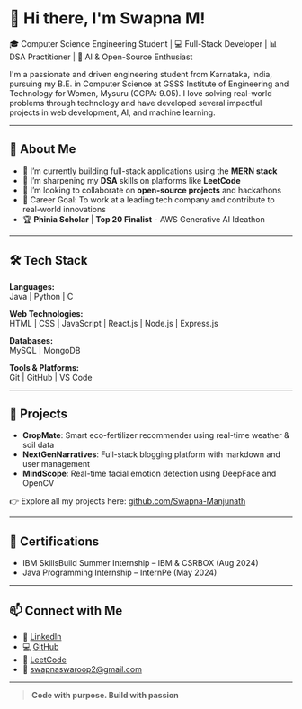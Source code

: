 # 👋 Hi there, I'm Swapna M!

🎓 Computer Science Engineering Student | 💻 Full-Stack Developer | 📊 DSA Practitioner | 🤖 AI & Open-Source Enthusiast

I'm a passionate and driven engineering student from Karnataka, India, pursuing my B.E. in Computer Science at GSSS Institute of Engineering and Technology for Women, Mysuru (CGPA: 9.05). 
I love solving real-world problems through technology and have developed several impactful projects in web development, AI, and machine learning.

---

## 🚀 About Me

- 🔭 I’m currently building full-stack applications using the **MERN stack**
- 🌱 I’m sharpening my **DSA** skills on platforms like **LeetCode**
- 👯 I’m looking to collaborate on **open-source projects** and hackathons
- 🎯 Career Goal: To work at a leading tech company and contribute to real-world innovations
- 🏆 **Phinia Scholar** | **Top 20 Finalist** - AWS Generative AI Ideathon

---

## 🛠️ Tech Stack

**Languages:**  
Java | Python | C

**Web Technologies:**  
HTML | CSS | JavaScript | React.js | Node.js | Express.js

**Databases:**  
MySQL | MongoDB

**Tools & Platforms:**  
Git | GitHub | VS Code 

---

## 💼 Projects

- **CropMate**: Smart eco-fertilizer recommender using real-time weather & soil data  
- **NextGenNarratives**: Full-stack blogging platform with markdown and user management  
- **MindScope**: Real-time facial emotion detection using DeepFace and OpenCV

👉 Explore all my projects here: [github.com/Swapna-Manjunath](https://github.com/Swapna-Manjunath)

---

## 📜 Certifications

- IBM SkillsBuild Summer Internship – IBM & CSRBOX (Aug 2024)  
- Java Programming Internship – InternPe (May 2024)

---

## 📫 Connect with Me

- 🔗 [LinkedIn](https://linkedin.com/in/swapna-m-1812482a3)  
- 💻 [GitHub](https://github.com/Swapna-Manjunath)  
- 🎯 [LeetCode](https://leetcode.com/u/Swapna_Manjunath)  
- 📧 swapnaswaroop2@gmail.com

---

> **Code with purpose. Build with passion**
